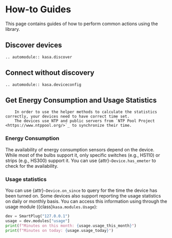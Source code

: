 # How-to Guides

This page contains guides of how to perform common actions using the library.

## Discover devices

```{eval-rst}
.. automodule:: kasa.discover
```

## Connect without discovery

```{eval-rst}
.. automodule:: kasa.deviceconfig
```

## Get Energy Consumption and Usage Statistics

```{note}
    In order to use the helper methods to calculate the statistics correctly, your devices need to have correct time set.
    The devices use NTP and public servers from `NTP Pool Project <https://www.ntppool.org/>`_ to synchronize their time.
```

### Energy Consumption

The availability of energy consumption sensors depend on the device.
While most of the bulbs support it, only specific switches (e.g., HS110) or strips (e.g., HS300) support it.
You can use {attr}`~Device.has_emeter` to check for the availability.


### Usage statistics

You can use {attr}`~Device.on_since` to query for the time the device has been turned on.
Some devices also support reporting the usage statistics on daily or monthly basis.
You can access this information using through the usage module ({class}`kasa.modules.Usage`):

```py
dev = SmartPlug("127.0.0.1")
usage = dev.modules["usage"]
print(f"Minutes on this month: {usage.usage_this_month}")
print(f"Minutes on today: {usage.usage_today}")
```
